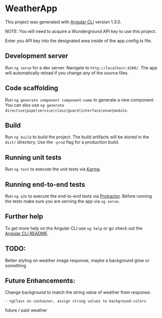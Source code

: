 # WeatherApp

This project was generated with [Angular CLI](https://github.com/angular/angular-cli) version 1.3.0.

NOTE: You will need to acquire a Wunderground API key to use this project.

Enter you API key into the designated area inside of the app.config.ts file. 

## Development server

Run `ng serve` for a dev server. Navigate to `http://localhost:4200/`. The app will automatically reload if you change any of the source files.

## Code scaffolding

Run `ng generate component component-name` to generate a new component. You can also use `ng generate directive|pipe|service|class|guard|interface|enum|module`.

## Build

Run `ng build` to build the project. The build artifacts will be stored in the `dist/` directory. Use the `-prod` flag for a production build.

## Running unit tests

Run `ng test` to execute the unit tests via [Karma](https://karma-runner.github.io).

## Running end-to-end tests

Run `ng e2e` to execute the end-to-end tests via [Protractor](http://www.protractortest.org/).
Before running the tests make sure you are serving the app via `ng serve`.

## Further help

To get more help on the Angular CLI use `ng help` or go check out the [Angular CLI README](https://github.com/angular/angular-cli/blob/master/README.md).

## TODO: 
Better styling on weather image response, maybe a background glow or something


## Future Enhancements:
Change background to match the string value of weather from response.

	- ngClass on container, assign string values to background-colors

future / past weather 

